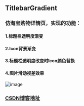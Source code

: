 ## TitlebarGradient

### 仿淘宝购物详情页，实现的功能：
#### 1.标题栏透明度渐变
#### 2.Icon背景渐变
#### 3.标题栏透明度改变时Icon颜色替换
#### 4.图片滑动视差效果
![image](https://github.com/xiaosong520/TitlebarGradient/blob/master/preview/preview.gif)

### [CSDN博客地址](http://blog.csdn.net/qq_22393017/article/details/54602925)

